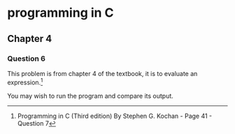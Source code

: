 # programming in C
## Chapter 4

### Question 6

This problem is from chapter 4 of the textbook, it is to evaluate an expression.[^1]

You may wish to run the program and compare its output.

[^1]: Programming in C (Third edition) By Stephen G. Kochan - Page 41 - Question 7